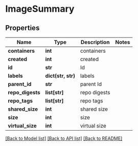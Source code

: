# ImageSummary

## Properties
Name | Type | Description | Notes
------------ | ------------- | ------------- | -------------
**containers** | **int** | containers | 
**created** | **int** | created | 
**id** | **str** | Id | 
**labels** | **dict(str, str)** | labels | 
**parent_id** | **str** | parent Id | 
**repo_digests** | **list[str]** | repo digests | 
**repo_tags** | **list[str]** | repo tags | 
**shared_size** | **int** | shared size | 
**size** | **int** | size | 
**virtual_size** | **int** | virtual size | 

[[Back to Model list]](../README.md#documentation-for-models) [[Back to API list]](../README.md#documentation-for-api-endpoints) [[Back to README]](../README.md)

